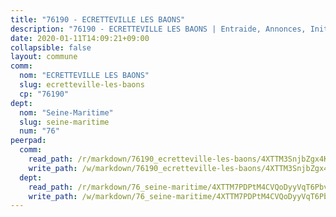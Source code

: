```yaml
---
title: "76190 - ECRETTEVILLE LES BAONS"
description: "76190 - ECRETTEVILLE LES BAONS | Entraide, Annonces, Initiatives"
date: 2020-01-11T14:09:21+09:00
collapsible: false
layout: commune
comm:
  nom: "ECRETTEVILLE LES BAONS"
  slug: ecretteville-les-baons
  cp: "76190"
dept:
  nom: "Seine-Maritime"
  slug: seine-maritime
  num: "76"
peerpad:
  comm:
    read_path: /r/markdown/76190_ecretteville-les-baons/4XTTM3SnjbZgx4KCCsDAu2KShb8heNrHJbiPSo77vwQjR9s94
    write_path: /w/markdown/76190_ecretteville-les-baons/4XTTM3SnjbZgx4KCCsDAu2KShb8heNrHJbiPSo77vwQjR9s94-K3TgU9gfLts6xrZNf6ZcQH73zo4Wiihs6QQnq8Me6YL5EQPu7uybD4vUJANuncPw9NPc8EuUBVyfAuacpRMDxeanqXiWbvQ8ZodMR2xpou848u8n6T3oKdsevVyJ9pMr7xu7nQHQ
  dept:
    read_path: /r/markdown/76_seine-maritime/4XTTM7PDPtM4CVQoDyyVqT6Pbvj1SVtndpXJdTDsc7xwdMTdt
    write_path: /w/markdown/76_seine-maritime/4XTTM7PDPtM4CVQoDyyVqT6Pbvj1SVtndpXJdTDsc7xwdMTdt-K3TgUmo7Qwp8ZQz8qKFjC8WCY27ypEpX2c8BXeSV9rrPY1zRZn2SrYwkBXF8VnHkcepiXsccFfKHYuT2JNgSMXxLRaUGRu6o5B3BB15nZxEho97cTz3yC4eRTX4hZM1hcyAZrn8r
---
```


